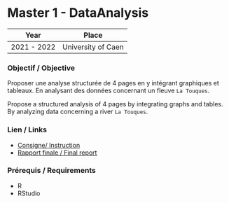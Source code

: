# Master 1 - DataAnalysis

| Year        | Place              |
| ----------- | ------------------ |
| 2021 - 2022 | University of Caen |

### Objectif / Objective

Proposer une analyse structurée de 4 pages en y intégrant graphiques et tableaux. En analysant des données concernant un fleuve `La Touques`.

Propose a structured analysis of 4 pages by integrating graphs and tables. By analyzing data concerning a river `La Touques`.

### Lien / Links

- [Consigne/ Instruction](Projet.pdf)
- [Rapport finale / Final report](Rendu/Rapport_Analyse_de_Donnees_M1.pdf)

### Prérequis / Requirements

- R
- RStudio
